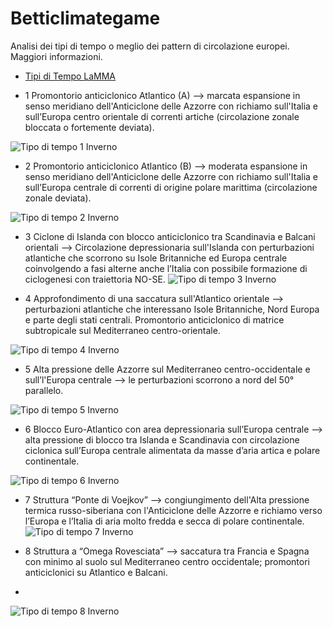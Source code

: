 Betticlimategame
================

Analisi dei tipi di tempo o meglio dei pattern di circolazione europei. Maggiori informazioni. 

* [Tipi di Tempo LaMMA ](http://www.lamma.rete.toscana.it/clima-e-energia/climatologia/tipi-di-tempo) 

* 1  Promontorio anticiclonico Atlantico (A)  --> marcata espansione in senso meridiano dell'Anticiclone delle Azzorre con richiamo sull'Italia e sull’Europa centro orientale di correnti artiche (circolazione zonale bloccata o fortemente deviata).

![Tipo di tempo 1 Inverno](http://www.lamma.rete.toscana.it/clima/tipi_tempo/immagini/hgt500_PCT8_w_1.png)
 	  	  	  	  	 
* 2  Promontorio anticiclonico Atlantico (B) --> moderata espansione in senso meridiano dell'Anticiclone delle Azzorre con richiamo sull'Italia e sull’Europa centrale di correnti di origine polare marittima (circolazione zonale deviata).

![Tipo di tempo 2 Inverno](http://www.lamma.rete.toscana.it/clima/tipi_tempo/immagini/hgt500_PCT8_w_2.png)

* 3  Ciclone di Islanda con blocco anticiclonico tra Scandinavia e Balcani orientali --> Circolazione depressionaria sull'Islanda con perturbazioni atlantiche che scorrono su Isole Britanniche ed Europa centrale coinvolgendo a fasi alterne anche l’Italia con possibile formazione di ciclogenesi con traiettoria NO-SE.
![Tipo di tempo 3 Inverno](http://www.lamma.rete.toscana.it/clima/tipi_tempo/immagini/hgt500_PCT8_w_3.png)
  	  	  	  	  	 
* 4  Approfondimento di una saccatura sull'Atlantico orientale --> perturbazioni atlantiche che interessano Isole Britanniche, Nord Europa e parte degli stati centrali. Promontorio anticiclonico di matrice subtropicale sul Mediterraneo centro-orientale.

![Tipo di tempo 4 Inverno](http://www.lamma.rete.toscana.it/clima/tipi_tempo/immagini/hgt500_PCT8_w_4.png)

* 5  Alta pressione delle Azzorre sul Mediterraneo centro-occidentale e sull’l'Europa centrale --> le perturbazioni scorrono a nord del 50° parallelo.

![Tipo di tempo 5 Inverno](http://www.lamma.rete.toscana.it/clima/tipi_tempo/immagini/hgt500_PCT8_w_5.png)
	  	  	  	  	 
* 6  Blocco Euro-Atlantico con area depressionaria sull’Europa centrale --> alta pressione di blocco tra Islanda e Scandinavia con circolazione ciclonica sull’Europa centrale alimentata da masse d’aria artica e polare continentale.

![Tipo di tempo 6 Inverno](http://www.lamma.rete.toscana.it/clima/tipi_tempo/immagini/hgt500_PCT8_w_6.png)
  	  	  	  	  	 
* 7  Struttura “Ponte di Voejkov” --> congiungimento dell'Alta pressione termica russo-siberiana con l'Anticiclone delle Azzorre e richiamo verso l’Europa e l’Italia di aria molto fredda e secca di polare continentale.
![Tipo di tempo 7 Inverno](http://www.lamma.rete.toscana.it/clima/tipi_tempo/immagini/hgt500_PCT8_w_7.png)
 	  	  	  	  	 
* 8  Struttura a “Omega Rovesciata” --> saccatura tra Francia e Spagna con minimo al suolo sul Mediterraneo centro occidentale; promontori anticiclonici su Atlantico e Balcani.
* 
![Tipo di tempo 8 Inverno](http://www.lamma.rete.toscana.it/clima/tipi_tempo/immagini/hgt500_PCT8_w_8.png)
